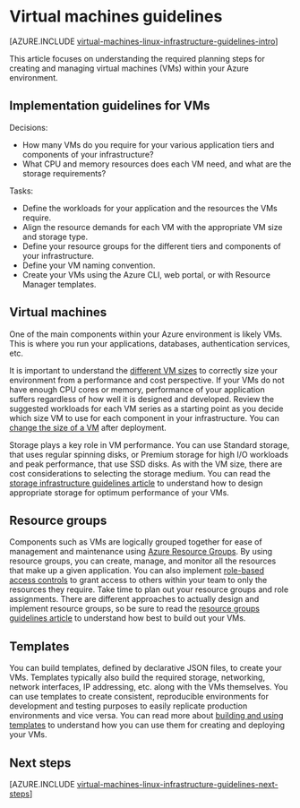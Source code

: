 <properties
    pageTitle="Linux Virtual Machines Guidelines | Azure"
    description="Learn about the key design and implementation guidelines for deploying Linux virtual machines into Azure"
    documentationcenter=""
    services="virtual-machines-linux"
    author="iainfoulds"
    manager="timlt"
    editor=""
    tags="azure-resource-manager" />
<tags
    ms.assetid="740767d7-9a40-407b-93e7-c29dd976ffd7"
    ms.service="virtual-machines-linux"
    ms.workload="infrastructure-services"
    ms.tgt_pltfrm="vm-linux"
    ms.devlang="na"
    ms.topic="article"
    ms.date="09/08/2016"
    wacn.date=""
    ms.author="iainfou" />

# Virtual machines guidelines
[AZURE.INCLUDE [virtual-machines-linux-infrastructure-guidelines-intro](../../includes/virtual-machines-linux-infrastructure-guidelines-intro.md)]

This article focuses on understanding the required planning steps for creating and managing virtual machines (VMs) within your Azure environment.

## Implementation guidelines for VMs
Decisions:

* How many VMs do you require for your various application tiers and components of your infrastructure?
* What CPU and memory resources does each VM need, and what are the storage requirements?

Tasks:

* Define the workloads for your application and the resources the VMs require.
* Align the resource demands for each VM with the appropriate VM size and storage type.
* Define your resource groups for the different tiers and components of your infrastructure.
* Define your VM naming convention.
* Create your VMs using the Azure CLI, web portal, or with Resource Manager templates.

## Virtual machines
One of the main components within your Azure environment is likely VMs. This is where you run your applications, databases, authentication services, etc.

It is important to understand the [different VM sizes](/documentation/articles/virtual-machines-linux-sizes/) to correctly size your environment from a performance and cost perspective. If your VMs do not have enough CPU cores or memory, performance of your application suffers regardless of how well it is designed and developed. Review the suggested workloads for each VM series as a starting point as you decide which size VM to use for each component in your infrastructure. You can [change the size of a VM](/documentation/articles/virtual-machines-linux-change-vm-size/) after deployment.

Storage plays a key role in VM performance. You can use Standard storage, that uses regular spinning disks, or Premium storage for high I/O workloads and peak performance, that use SSD disks. As with the VM size, there are cost considerations to selecting the storage medium. You can read the [storage infrastructure guidelines article](/documentation/articles/virtual-machines-linux-infrastructure-storage-solutions-guidelines/) to understand how to design appropriate storage for optimum performance of your VMs.

## Resource groups
Components such as VMs are logically grouped together for ease of management and maintenance using [Azure Resource Groups](/documentation/articles/resource-group-overview/). By using resource groups, you can create, manage, and monitor all the resources that make up a given application. You can also implement [role-based access controls](/documentation/articles/role-based-access-control-what-is/) to grant access to others within your team to only the resources they require. Take time to plan out your resource groups and role assignments. There are different approaches to actually design and implement resource groups, so be sure to read the [resource groups guidelines article](/documentation/articles/virtual-machines-linux-infrastructure-resource-groups-guidelines/) to understand how best to build out your VMs.

## Templates
You can build templates, defined by declarative JSON files, to create your VMs. Templates typically also build the required storage, networking, network interfaces, IP addressing, etc. along with the VMs themselves. You can use templates to create consistent, reproducible environments for development and testing purposes to easily replicate production environments and vice versa. You can read more about [building and using templates](/documentation/articles/resource-group-overview/#template-deployment) to understand how you can use them for creating and deploying your VMs.

## Next steps
[AZURE.INCLUDE [virtual-machines-linux-infrastructure-guidelines-next-steps](../../includes/virtual-machines-linux-infrastructure-guidelines-next-steps.md)]

